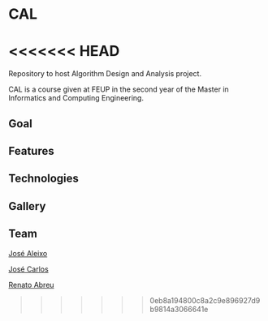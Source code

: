 # CAL
<<<<<<< HEAD
=======
Repository to host Algorithm Design and Analysis project.

CAL is a course given at FEUP in the second year of the Master in Informatics and Computing Engineering.
 
## Goal

## Features

## Technologies

## Gallery

## Team 
[José Aleixo](https://github.com/jazzchipc)

[José Carlos](https://github.com/Evenilink)

[Renato Abreu](https://github.com/renatoabreu11)
>>>>>>> 0eb8a194800c8a2c9e896927d9b9814a3066641e
